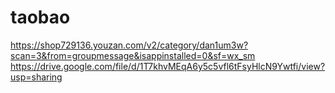 # taobao

https://shop729136.youzan.com/v2/category/dan1um3w?scan=3&from=groupmessage&isappinstalled=0&sf=wx_sm
</br>
https://drive.google.com/file/d/1T7khvMEqA6y5c5vfl6tFsyHlcN9Ywtfi/view?usp=sharing
